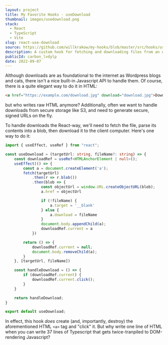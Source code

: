 ```yaml
---
layout: project
title: My Favorite Hooks - useDownload
thumbnail: images/usedownload.png
stack:
  - React
  - TypeScript
  - Vite
slug: react-use-download
source: https://github.com/willkrakow/my-hooks/blob/master/src/hooks/useDownload.ts
description: A custom hook for fetching and downloading files from an external server. Written in TypeScript.
publicId: carbon_lvdylp
date: 2022-09-07
---
```


Although downloads are as foundational to the internet as Wordpress blogs and cats, there isn't a nice built-in Javascript API to handle them. Of course, there is a quite elegant way to do it in HTML:

```html
<a href="https://example.com/download.jpg" download="download.jpg">Download me!</a>
```

but who writes raw HTML anymore? Additionally, often we want to handle downloads from secure storage like S3, and need to generate secure, signed URLs on the fly.

To handle downloads the React-way, we'll need to fetch the file, parse its contents into a blob, then download it to the client computer. Here's one way to do it:

```typescript
import { useEffect, useRef } from "react";

const useDownload = (targetUrl: string, fileName?: string) => {
    const downloadRef = useRef<HTMLAnchorElement | null>();
    useEffect(() => {
        const a = document.createElement('a');
        fetch(targetUrl)
            .then(r => r.blob())
            .then(blob => {
                const objectUrl = window.URL.createObjectURL(blob);
                a.href = objectUrl

                if (!fileName) {
                    a.target = '__blank'
                } else {
                    a.download = fileName
                }
                document.body.appendChild(a);
                downloadRef.current = a
            })

        return () => {
            downloadRef.current = null;
            document.body.removeChild(a);
        }
    }, [targetUrl, fileName])

    const handleDownload = () => {
        if (downloadRef.current) {
            downloadRef.current.click();
        }
    }

    return handleDownload;
}

export default useDownload;
```

In effect, this hook *does* create (and, importantly, destroy) the aforementioned HTML `<a>` tag and "click" it. But why write one line of HTML when you can write 37 lines of Typescript that gets twice-tranpiled to DOM-rendering Javascript?